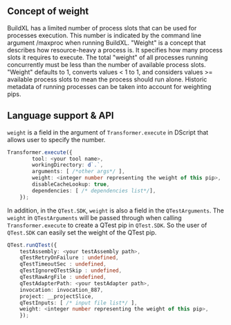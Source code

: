 ## Concept of weight
BuildXL has a limited number of process slots that can be used for processes execution. This number is indicated by the command line argument /maxproc when running BuildXL. "Weight" is a concept that describes how resource-heavy a process is. It specifies how many process slots it requires to execute. The total "weight" of all processes running concurrently must be less than the number of available process slots. "Weight" defaults to 1, converts values < 1 to 1, and considers values >= available process slots to mean the process should run alone. Historic metadata of running processes can be taken into account for weighting pips. 

## Language support & API
`weight` is a field in the argument of `Transformer.execute` in DScript that allows user to specify the number.
```ts
Transformer.execute({
        tool: <your tool name>,
        workingDirectory: d`.`,
        arguments: [ /*other args*/ ],
        weight: <integer number representing the weight of this pip>,
        disableCacheLookup: true,
        dependencies: [ /* dependencies list*/],
    });
```

In addition, in the `QTest.SDK`, `weight` is also a field in the `QTestArguments`. The `weight` in `QTestArguments` will be passed through when calling `Transformer.execute` to create a QTest pip in `QTest.SDK`. So the user of `QTest.SDK` can easily set the weight of the QTest pip.
```ts
QTest.runQTest({
    testAssembly: <your testAssembly path>,
    qTestRetryOnFailure : undefined,
    qTestTimeoutSec : undefined,
    qTestIgnoreQTestSkip : undefined,
    qTestRawArgFile : undefined,
    qTestAdapterPath: <your testAdapter path>,
    invocation: invocation_887,
    project: __projectSlice,
    qTestInputs: [ /* input file list*/ ],
    weight: <integer number representing the weight of this pip>,
    });
```


